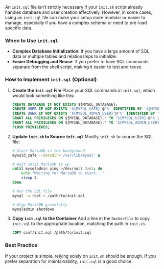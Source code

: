 An `init.sql` file isn’t strictly necessary if your `init.sh` script already handles database and user creation effectively. However, in some cases, using an `init.sql` file can make your setup more modular or easier to manage, especially if you have a complex schema or need to pre-load specific data.

### When to Use `init.sql`
- **Complex Database Initialization**: If you have a large amount of SQL data or multiple tables and relationships to initialize.
- **Easier Debugging and Reuse**: If you prefer to have SQL commands separate from the shell script, making it easier to test and reuse.

### How to Implement `init.sql` (Optional)

1. **Create the `init.sql` File**
   Place your SQL commands in `init.sql`, which would look something like this:

   ```sql
   CREATE DATABASE IF NOT EXISTS ${MYSQL_DATABASE};
   CREATE USER IF NOT EXISTS '${MYSQL_USER}'@'%' IDENTIFIED BY '${MYSQL_PASSWORD}';
   CREATE USER IF NOT EXISTS '${MYSQL_ADMIN_USER}'@'%' IDENTIFIED BY '${MYSQL_ADMIN_PASSWORD}';
   GRANT ALL PRIVILEGES ON ${MYSQL_DATABASE}.* TO '${MYSQL_USER}'@'%';
   GRANT ALL PRIVILEGES ON ${MYSQL_DATABASE}.* TO '${MYSQL_ADMIN_USER}'@'%';
   FLUSH PRIVILEGES;
   ```

2. **Update `init.sh` to Source `init.sql`**
   Modify `init.sh` to source the SQL file:

   ```bash
   # Start MariaDB in the background
   mysqld_safe --datadir='/var/lib/mysql' &

   # Wait until MariaDB is up
   until mysqladmin ping >/dev/null 2>&1; do
       echo "Waiting for MariaDB to start..."
       sleep 2
   done

   # Run the SQL file
   mysql -u root < /path/to/init.sql

   # Stop MariaDB gracefully
   mysqladmin shutdown
   ```

3. **Copy `init.sql` to the Container**
   Add a line in the `Dockerfile` to copy `init.sql` to the appropriate location, matching the path in `init.sh`.

   ```dockerfile
   COPY conf/init.sql /path/to/init.sql
   ```

### Best Practice
If your project is simple, relying solely on `init.sh` should be enough. If you prefer separation for maintainability, `init.sql` is a good choice.